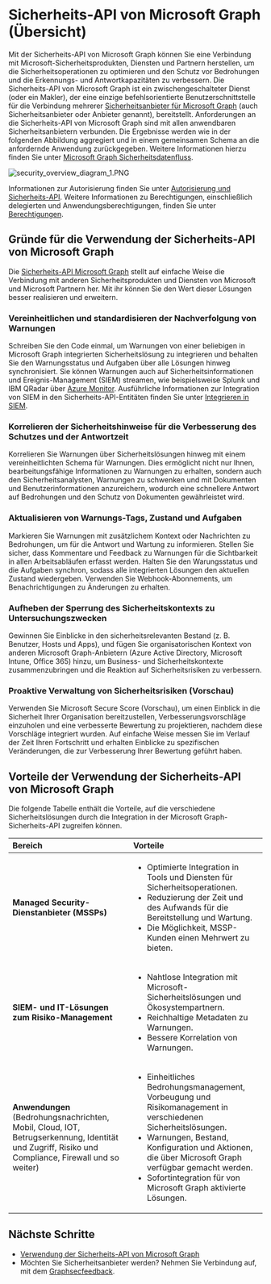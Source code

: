 # <a name="microsoft-graph-security-api-overview"></a>Sicherheits-API von Microsoft Graph  (Übersicht)

Mit der Sicherheits-API von Microsoft Graph können Sie eine Verbindung mit Microsoft-Sicherheitsprodukten, Diensten und Partnern herstellen, um die Sicherheitsoperationen zu optimieren und den Schutz vor Bedrohungen und die Erkennungs- und Antwortkapazitäten zu verbessern. Die Sicherheits-API von Microsoft Graph ist ein zwischengeschalteter Dienst (oder ein Makler), der eine einzige befehlsorientierte Benutzerschnittstelle für die Verbindung mehrerer [Sicherheitsanbieter für Microsoft Graph](../api-reference/v1.0/resources/securityvendorinformation.md) (auch Sicherheitsanbieter oder Anbieter genannt), bereitstellt. Anforderungen an die Sicherheits-API von Microsoft Graph sind mit allen anwendbaren Sicherheitsanbietern verbunden. Die Ergebnisse werden wie in der folgenden Abbildung aggregiert und in einem gemeinsamen Schema an die anfordernde Anwendung zurückgegeben. Weitere Informationen hierzu finden Sie unter [Microsoft Graph Sicherheitsdatenfluss](security-dataflow.md).

![security_overview_diagram_1.PNG](./images/security_overview_diagram_1.png)

Informationen zur Autorisierung finden Sie unter [Autorisierung und Sicherheits-API](security-authorization.md). Weitere Informationen zu Berechtigungen, einschließlich delegierten und Anwendungsberechtigungen, finden Sie unter [Berechtigungen](permissions_reference.md#security-permissions).

## <a name="why-use-the-microsoft-graph-security-api"></a>Gründe für die Verwendung der Sicherheits-API von Microsoft Graph

Die [Sicherheits-API Microsoft Graph](../api-reference/v1.0/resources/security-api-overview.md) stellt auf einfache Weise die Verbindung mit anderen Sicherheitsprodukten und Diensten von Microsoft und Microsoft Partnern her. Mit ihr können Sie den Wert dieser Lösungen besser realisieren und erweitern.

### <a name="unify-and-standardize-alert-tracking"></a>Vereinheitlichen und standardisieren der Nachverfolgung von Warnungen

Schreiben Sie den Code einmal, um Warnungen von einer beliebigen in Microsoft Graph integrierten Sicherheitslösung zu integrieren und behalten Sie den Warnungsstatus und Aufgaben über alle Lösungen hinweg synchronisiert. Sie können Warnungen auch auf Sicherheitsinformationen und Ereignis-Management (SIEM) streamen, wie beispielsweise Splunk und IBM QRadar über [Azure Monitor](https://docs.microsoft.com/en-us/azure/monitoring-and-diagnostics/monitor-stream-monitoring-data-event-hubs#what-can-i-do-with-the-monitoring-data-being-sent-to-my-event-hub). Ausführliche Informationen zur Integration von SIEM in den Sicherheits-API-Entitäten finden Sie unter [Integrieren in SIEM](security_siemintegration.md).

### <a name="correlate-security-alerts-to-improve-threat-protection-and-response"></a>Korrelieren der Sicherheitshinweise für die Verbesserung des Schutzes und der Antwortzeit

Korrelieren Sie Warnungen über Sicherheitslösungen hinweg mit einem vereinheitlichten Schema für Warnungen. Dies ermöglicht nicht nur Ihnen, bearbeitungsfähige Informationen zu Warnungen zu erhalten, sondern auch den Sicherheitsanalysten, Warnungen zu schwenken und mit Dokumenten und Benutzerinformationen anzureichern, wodurch eine schnellere Antwort auf Bedrohungen und den Schutz von Dokumenten gewährleistet wird.  

### <a name="update-alert-tags-status-and-assignments"></a>Aktualisieren von Warnungs-Tags, Zustand und Aufgaben

Markieren Sie Warnungen mit zusätzlichem Kontext oder Nachrichten zu Bedrohungen, um für die Antwort und Wartung zu informieren. Stellen Sie sicher, dass Kommentare und Feedback zu Warnungen für die Sichtbarkeit in allen Arbeitsabläufen erfasst werden. Halten Sie den Warungsstatus und die Aufgaben synchron, sodass alle integrierten Lösungen den aktuellen Zustand wiedergeben. Verwenden Sie Webhook-Abonnements, um Benachrichtigungen zu Änderungen zu erhalten.  

### <a name="unlock-security-context-to-drive-investigation"></a>Aufheben der Sperrung des Sicherheitskontexts zu Untersuchungszwecken

Gewinnen Sie Einblicke in den sicherheitsrelevanten Bestand (z. B. Benutzer, Hosts und Apps), und fügen Sie organisatorischen Kontext von anderen Microsoft Graph-Anbietern (Azure Active Directory, Microsoft Intune, Office 365) hinzu, um Business- und Sicherheitskontexte zusammenzubringen und die Reaktion auf Sicherheitsrisiken zu verbessern.

### <a name="proactively-manage-security-risks-preview"></a>Proaktive Verwaltung von Sicherheitsrisiken (Vorschau)

Verwenden Sie Microsoft Secure Score (Vorschau), um einen Einblick in die Sicherheit Ihrer Organisation bereitzustellen, Verbesserungsvorschläge einzuholen und eine verbesserte Bewertung zu projektieren, nachdem diese Vorschläge integriert wurden. Auf einfache Weise messen Sie im Verlauf der Zeit Ihren Fortschritt und erhalten Einblicke zu spezifischen Veränderungen, die zur Verbesserung Ihrer Bewertung geführt haben.

## <a name="benefits-of-using-the-microsoft-graph-security-api"></a>Vorteile der Verwendung der Sicherheits-API von Microsoft Graph

Die folgende Tabelle enthält die Vorteile, auf die verschiedene Sicherheitslösungen durch die Integration in der Microsoft Graph-Sicherheits-API zugreifen können.  

|**Bereich**     | **Vorteile**|
|:---------------|:---------|
|**Managed Security-Dienstanbieter (MSSPs)**|<ul><li>Optimierte Integration in Tools und Diensten für Sicherheitsoperationen.</li> <li>Reduzierung der Zeit und des Aufwands für die Bereitstellung und Wartung.</li> <li>Die Möglichkeit, MSSP-Kunden einen Mehrwert zu bieten.</li></ul>|
|**SIEM- und IT-Lösungen zum Risiko-Management**|<ul><li>Nahtlose Integration mit Microsoft-Sicherheitslösungen und Ökosystempartnern.</li> <li>Reichhaltige Metadaten zu Warnungen.</li> <li>Bessere Korrelation von Warnungen.</li></ul>|
|**Anwendungen** <br>(Bedrohungsnachrichten, Mobil, Cloud, IOT, Betrugserkennung, Identität und Zugriff, Risiko und Compliance, Firewall und so weiter)|<ul><li>Einheitliches Bedrohungsmanagement, Vorbeugung und Risikomanagement in verschiedenen Sicherheitslösungen.</li> <li>Warnungen, Bestand, Konfiguration und Aktionen, die über Microsoft Graph verfügbar gemacht werden.</li> <li>Sofortintegration für von Microsoft Graph aktivierte Lösungen.</li></ul>|

## <a name="next-steps"></a>Nächste Schritte

- [Verwendung der Sicherheits-API von Microsoft Graph](../api-reference/v1.0/resources/security-api-overview.md)
- Möchten Sie Sicherheitsanbieter werden? Nehmen Sie Verbindung auf, mit dem [Graphsecfeedback](mailto:graphsecfeedback@microsoft.com).
